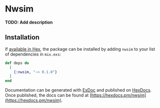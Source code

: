 # Nwsim

**TODO: Add description**

## Installation

If [available in Hex](https://hex.pm/docs/publish), the package can be installed
by adding `nwsim` to your list of dependencies in `mix.exs`:

```elixir
def deps do
  [
    {:nwsim, "~> 0.1.0"}
  ]
end
```

Documentation can be generated with [ExDoc](https://github.com/elixir-lang/ex_doc)
and published on [HexDocs](https://hexdocs.pm). Once published, the docs can
be found at [https://hexdocs.pm/nwsim](https://hexdocs.pm/nwsim).

